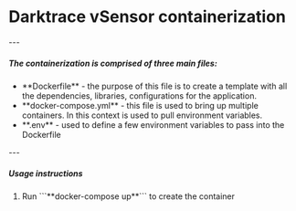 <h1>Darktrace vSensor containerization</h1>
---

<h5>The containerization is comprised of three main files:</h5>
<ul>
<li>**Dockerfile** - the purpose of this file is to create a template with all the dependencies, libraries, configurations for the application.</li>
<li>**docker-compose.yml** - this file is used to bring up multiple containers. In this context is used to pull environment variables.</li>
<li>**.env** - used to define a few environment variables to pass into the Dockerfile</li>
</ul>
---

<h5>Usage instructions</h5>
<ol>
<li>Run ```**docker-compose up**``` to create the container</li>
</ol>

